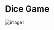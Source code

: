 # Dice Game

![image1](https://user-images.githubusercontent.com/114923847/218035039-e3f5e003-618d-4b92-8402-e37bac39b600.jpeg)


